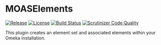 MOASElements
===============
[![Release](https://img.shields.io/badge/stable-v1.2.0-blue.svg)](https://github.com/UniversityOfNottingham/MOASElements/releases/latest)
[![License](https://img.shields.io/badge/licence-MIT-blue.svg)](https://opensource.org/licenses/MIT)
[![Build Status](https://scrutinizer-ci.com/g/UniversityOfNottingham/MOASElements/badges/build.png?b=master)](https://scrutinizer-ci.com/g/UniversityOfNottingham/MOASElements/build-status/master)
[![Scrutinizer Code Quality](https://scrutinizer-ci.com/g/UniversityOfNottingham/MOASElements/badges/quality-score.png?b=master)](https://scrutinizer-ci.com/g/UniversityOfNottingham/MOASElements/?branch=master)

This plugin creates an element set and associated elements within your Omeka installation.

